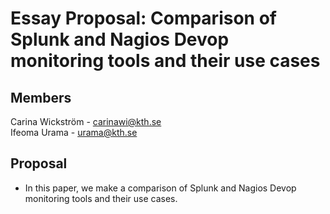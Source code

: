 # Essay Proposal: Comparison of Splunk and Nagios Devop monitoring tools and their use cases

## Members

Carina Wickström - carinawi@kth.se  
Ifeoma Urama - urama@kth.se

## Proposal

- In this paper, we make a comparison of Splunk and Nagios Devop monitoring tools and their use cases.


